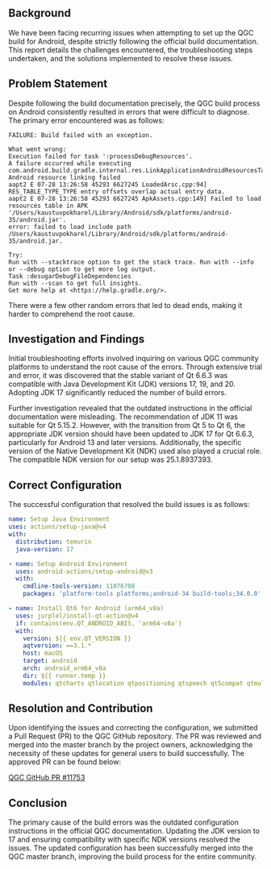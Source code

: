 ## Background

We have been facing recurring issues when attempting to set up the QGC build for Android, despite strictly following the official build documentation. This report details the challenges encountered, the troubleshooting steps undertaken, and the solutions implemented to resolve these issues.

## Problem Statement

Despite following the build documentation precisely, the QGC build process on Android consistently resulted in errors that were difficult to diagnose. The primary error encountered was as follows:

```
FAILURE: Build failed with an exception.

What went wrong:
Execution failed for task ':processDebugResources'.
A failure occurred while executing com.android.build.gradle.internal.res.LinkApplicationAndroidResourcesTask$TaskAction
Android resource linking failed
aapt2 E 07-28 13:26:58 45293 6627245 LoadedArsc.cpp:94] RES_TABLE_TYPE_TYPE entry offsets overlap actual entry data.
aapt2 E 07-28 13:26:58 45293 6627245 ApkAssets.cpp:149] Failed to load resources table in APK '/Users/kaustuvpokharel/Library/Android/sdk/platforms/android-35/android.jar'.
error: failed to load include path /Users/kaustuvpokharel/Library/Android/sdk/platforms/android-35/android.jar.

Try:
Run with --stacktrace option to get the stack trace. Run with --info or --debug option to get more log output.
Task :desugarDebugFileDependencies
Run with --scan to get full insights.
Get more help at <https://help.gradle.org/>.

```

There were a few other random errors that led to dead ends, making it harder to comprehend the root cause.

## Investigation and Findings

Initial troubleshooting efforts involved inquiring on various QGC community platforms to understand the root cause of the errors. Through extensive trial and error, it was discovered that the stable variant of Qt 6.6.3 was compatible with Java Development Kit (JDK) versions 17, 19, and 20. Adopting JDK 17 significantly reduced the number of build errors.

Further investigation revealed that the outdated instructions in the official documentation were misleading. The recommendation of JDK 11 was suitable for Qt 5.15.2. However, with the transition from Qt 5 to Qt 6, the appropriate JDK version should have been updated to JDK 17 for Qt 6.6.3, particularly for Android 13 and later versions. Additionally, the specific version of the Native Development Kit (NDK) used also played a crucial role. The compatible NDK version for our setup was 25.1.8937393.

## Correct Configuration

The successful configuration that resolved the build issues is as follows:

```yaml
name: Setup Java Environment
uses: actions/setup-java@v4
with:
  distribution: temurin
  java-version: 17

- name: Setup Android Environment
  uses: android-actions/setup-android@v3
  with:
    cmdline-tools-version: 11076708
    packages: 'platform-tools platforms;android-34 build-tools;34.0.0' # ndk;25.1.8937393'

- name: Install Qt6 for Android (arm64_v8a)
  uses: jurplel/install-qt-action@v4
  if: contains(env.QT_ANDROID_ABIS, 'arm64-v8a')
  with:
    version: ${{ env.QT_VERSION }}
    aqtversion: ==3.1.*
    host: macOS
    target: android
    arch: android_arm64_v8a
    dir: ${{ runner.temp }}
    modules: qtcharts qtlocation qtpositioning qtspeech qt5compat qtmultimedia qtserialport qtimageformats qtshadertools qtconnectivity qtquick3d qtsensors
```

## Resolution and Contribution

Upon identifying the issues and correcting the configuration, we submitted a Pull Request (PR) to the QGC GitHub repository. The PR was reviewed and merged into the master branch by the project owners, acknowledging the necessity of these updates for general users to build successfully. The approved PR can be found below:

[QGC GitHub PR #11753](https://github.com/mavlink/qgroundcontrol/pull/11753)

## Conclusion

The primary cause of the build errors was the outdated configuration instructions in the official QGC documentation. Updating the JDK version to 17 and ensuring compatibility with specific NDK versions resolved the issues. The updated configuration has been successfully merged into the QGC master branch, improving the build process for the entire community.
